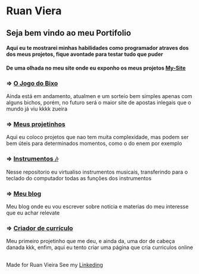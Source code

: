 # Ruan Viera
  
## Seja bem vindo ao meu Portifolio
#### Aqui eu te mostrarei minhas habilidades como programador atraves dos dos meus projetos, fique avontade para testar tudo que puder
#### De uma olhada no meu site onde eu exponho os meus projetos [My-Site](https://runnanc-137.github.io/WebSite-s/)

### => [O Jogo do Bixo](https://github.com/RunnanC-137//Jogo_do_Bixo) 

  Ainda está em andamento, atualmen e um sorteio bem simples apenas com alguns bichos, porém, no futuro será o maior site de apostas inlegais que o mundo já viu kkkk zueira  

### => [Meus projetinhos](https://github.com/RunnanC-137/simple_projects) 

<p>
  Aqui eu coloco projetos que nao tem muita complexidade, mas podem ser bem úteis para determinados momentos, como o do enem por exemplo
</p>

### => [Instrumentos 🎶](https://github.com/RunnanC-137/Istrumentos)

Nesse repositorio eu virtualiso instrumentos musicais, transferindo para o teclado do computador todas as funções dos instrumentos

### => [Meu blog](https://github.com/RunnanC-137/My_Blog) 

Meu blog onde eu vou escrever sobre notícia e materias do meu interesse que eu achar relevate

### => [Criador de currículo](https://github.com/RunnanC-137/Criador_De_Curriculo) 

Meu primeiro projetinho que me deu, e ainda da, uma dor de cabeça danada kkk, enfim, aqui eu tento criar uma página que cria curriculos online 

##

Made for Ruan Vieira See my [Linkeding](https://www.linkedin.com/ruan-viera-04a9ab1b9)
